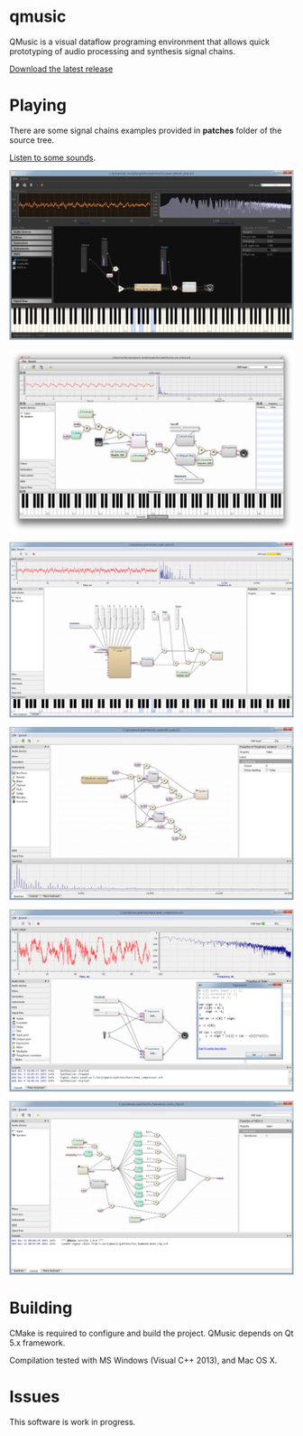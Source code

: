 # qmusic
QMusic is a visual dataflow programing environment that allows quick prototyping of audio processing
and synthesis signal chains.

[Download the latest release](http://qmusic-synth.sourceforge.net/)

# Playing
There are some signal chains examples provided in **patches** folder of the source tree.

[Listen to some sounds](https://soundcloud.com/arthur-benilov/sets/qmusic-synthesizer).

![Screenshot 6](https://raw.githubusercontent.com/Archie3d/qmusic/master/screenshots/screenshot_6.png)

![Screenshot 1](https://raw.githubusercontent.com/Archie3d/qmusic/master/screenshots/screenshot_1.png)

![Screenshot 2](https://raw.githubusercontent.com/Archie3d/qmusic/master/screenshots/screenshot_2.png)

![Screenshot 3](https://raw.githubusercontent.com/Archie3d/qmusic/master/screenshots/screenshot_3.png)

![Screenshot 4](https://raw.githubusercontent.com/Archie3d/qmusic/master/screenshots/screenshot_4.png)

![Screenshot 5](https://raw.githubusercontent.com/Archie3d/qmusic/master/screenshots/screenshot_5.png)



# Building
CMake is required to configure and build the project.
QMusic depends on Qt 5.x framework.

Compilation tested with MS Windows (Visual C++ 2013), and Mac OS X.

# Issues
This software is work in progress.
